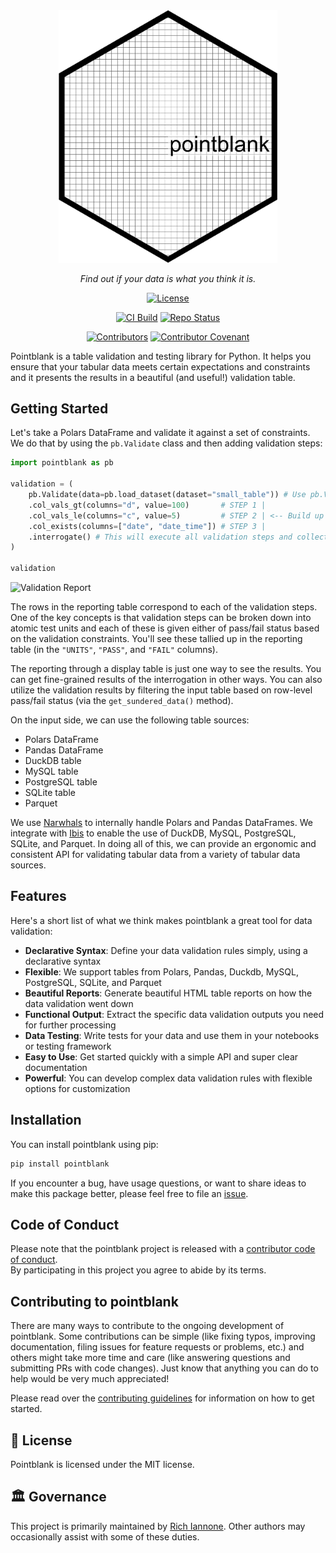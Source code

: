 <div align="center">

<img src="images/pointblank_logo.svg" alt="Pointblank logo" width="350px"/>

_Find out if your data is what you think it is._

[![License](https://img.shields.io/github/license/rich-iannone/pointblank)](https://img.shields.io/github/license/rich-iannone/pointblank)

[![CI Build](https://github.com/rich-iannone/pointblank/actions/workflows/ci-tests.yaml/badge.svg)](https://github.com/rich-iannone/pointblank/actions/workflows/ci-tests.yaml)
[![Repo Status](https://www.repostatus.org/badges/latest/active.svg)](https://www.repostatus.org/#active)

[![Contributors](https://img.shields.io/github/contributors/rich-iannone/pointblank)](https://github.com/rich-iannone/pointblank/graphs/contributors)
[![Contributor Covenant](https://img.shields.io/badge/Contributor%20Covenant-v2.1%20adopted-ff69b4.svg)](https://www.contributor-covenant.org/version/2/1/code_of_conduct.html)

</div>

Pointblank is a table validation and testing library for Python. It helps you ensure that your tabular data meets certain expectations and constraints and it presents the results in a beautiful (and useful!) validation table.

## Getting Started

Let's take a Polars DataFrame and validate it against a set of constraints. We do that by using the `pb.Validate` class and then adding validation steps:

```python
import pointblank as pb

validation = (
    pb.Validate(data=pb.load_dataset(dataset="small_table")) # Use pb.Validate to start
    .col_vals_gt(columns="d", value=100)       # STEP 1 |
    .col_vals_le(columns="c", value=5)         # STEP 2 | <-- Build up a validation plan
    .col_exists(columns=["date", "date_time"]) # STEP 3 |
    .interrogate() # This will execute all validation steps and collect intel
)

validation
```

<img src="images/pointblank-tabular-report.png" alt="Validation Report">

The rows in the reporting table correspond to each of the validation steps. One of the key concepts is that validation steps can be broken down into atomic test units and each of these is given either of pass/fail status based on the validation constraints. You'll see these tallied up in the reporting table (in the `"UNITS"`, `"PASS"`, and `"FAIL"` columns).

The reporting through a display table is just one way to see the results. You can get fine-grained results of the interrogation in other ways. You can also utilize the validation results by filtering the input table based on row-level pass/fail status (via the `get_sundered_data()` method).

On the input side, we can use the following table sources:

- Polars DataFrame
- Pandas DataFrame
- DuckDB table
- MySQL table
- PostgreSQL table
- SQLite table
- Parquet

We use [Narwhals](https://github.com/narwhals-dev/narwhals) to internally handle Polars and Pandas DataFrames. We integrate with [Ibis](https://github.com/ibis-project/ibis) to enable the use of DuckDB, MySQL, PostgreSQL, SQLite, and Parquet. In doing all of this, we can provide an ergonomic and consistent API for validating tabular data from a variety of tabular data sources.

## Features

Here's a short list of what we think makes pointblank a great tool for data validation:

- **Declarative Syntax**: Define your data validation rules simply, using a declarative syntax
- **Flexible**: We support tables from Polars, Pandas, Duckdb, MySQL, PostgreSQL, SQLite, and Parquet
- **Beautiful Reports**: Generate beautiful HTML table reports on how the data validation went down
- **Functional Output**: Extract the specific data validation outputs you need for further processing
- **Data Testing**: Write tests for your data and use them in your notebooks or testing framework
- **Easy to Use**: Get started quickly with a simple API and super clear documentation
- **Powerful**: You can develop complex data validation rules with flexible options for customization

## Installation

You can install pointblank using pip:

```bash
pip install pointblank
```

If you encounter a bug, have usage questions, or want to share ideas to make this package better, please feel free to file an [issue](https://github.com/rich-iannone/pointblank/issues).

## Code of Conduct

Please note that the pointblank project is released with a [contributor code of conduct](https://www.contributor-covenant.org/version/2/1/code_of_conduct/).<br>By participating in this project you agree to abide by its terms.

## Contributing to pointblank

There are many ways to contribute to the ongoing development of pointblank. Some contributions can be simple (like fixing typos, improving documentation, filing issues for feature requests or problems, etc.) and others might take more time and care (like answering questions and submitting PRs with code changes). Just know that anything you can do to help would be very much appreciated!

Please read over the [contributing guidelines](https://github.com/rich-iannone/pointblank/blob/main/CONTRIBUTING.md) for information on how to get started.

## 📄 License

Pointblank is licensed under the MIT license.

## 🏛️ Governance

This project is primarily maintained by [Rich Iannone](https://twitter.com/riannone).
Other authors may occasionally assist with some of these duties.
